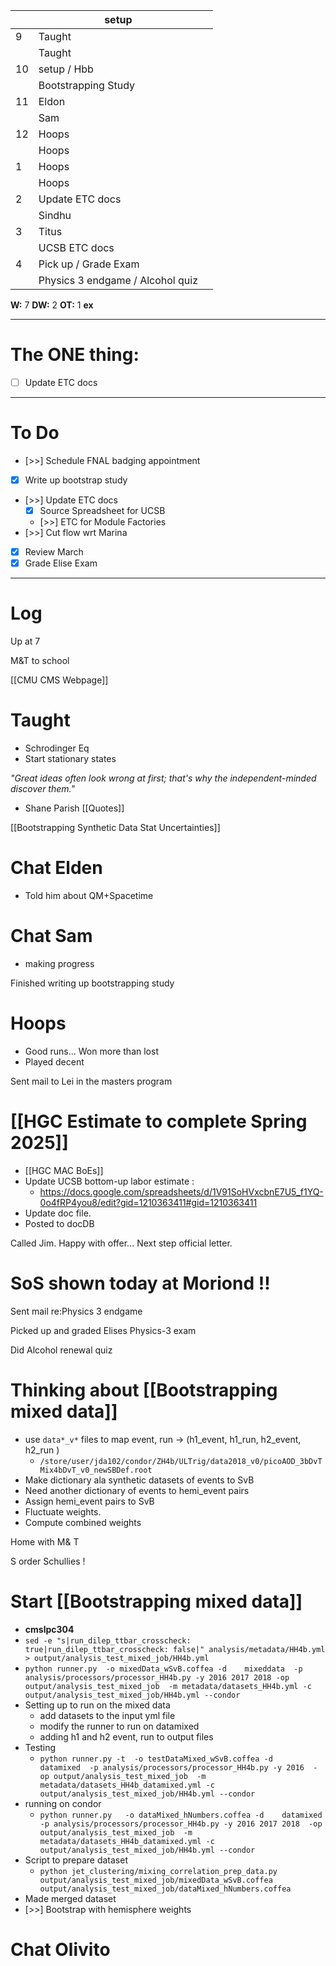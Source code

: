 
|     | setup                            |     |
| --- | -------------------------------- | --- |
| 9   | Taught                           |     |
|     | Taught                           |     |
| 10  | setup / Hbb                      |     |
|     | Bootstrapping Study              |     |
| 11  | Eldon                            |     |
|     | Sam                              |     |
| 12  | Hoops                            |     |
|     | Hoops                            |     |
| 1   | Hoops                            |     |
|     | Hoops                            |     |
| 2   | Update ETC docs                  |     |
|     | Sindhu                           |     |
| 3   | Titus                            |     |
|     | UCSB ETC docs                    |     |
| 4   | Pick up / Grade Exam             |     |
|     | Physics 3 endgame / Alcohol quiz |     |

**W:** 7 
**DW:** 2 
**OT:** 1
**ex** 

---
# The ONE thing: 
- [ ] Update ETC docs

---
# To Do

- [>>]  Schedule FNAL badging appointment
- [x] Write up bootstrap study
- [>>] Update ETC docs
	- [x] Source Spreadsheet for UCSB 
	- [>>] ETC for Module Factories
- [>>] Cut flow wrt Marina
- [x] Review March
- [x] Grade Elise Exam

---

# Log

Up at 7 

M&T to school

[[CMU CMS Webpage]]

# Taught
- Schrodinger Eq
- Start stationary states

*"Great ideas often look wrong at first; that's why the independent-minded discover them."*
- Shane Parish [[Quotes]]

[[Bootstrapping Synthetic Data Stat Uncertainties]]

# Chat Elden 
- Told him about QM+Spacetime

# Chat Sam
- making progress

Finished writing up bootstrapping study

# Hoops
- Good runs... Won more than lost
- Played decent

Sent mail to Lei in the masters program 

# [[HGC Estimate to complete Spring 2025]]
- [[HGC MAC BoEs]]
- Update UCSB bottom-up labor estimate : 
	- https://docs.google.com/spreadsheets/d/1V91SoHVxcbnE7U5_f1YQ-0o4fRP4you8/edit?gid=1210363411#gid=1210363411
- Update doc file. 
- Posted to docDB

Called Jim.  Happy with offer... Next step official letter.

# SoS shown today at Moriond !!

Sent mail re:Physics 3 endgame

Picked up and graded Elises Physics-3 exam

Did Alcohol renewal quiz

# Thinking about [[Bootstrapping mixed data]]
- use `data*_v*` files to map event, run   -> (h1_event, h1_run, h2_event, h2_run )
	- `/store/user/jda102/condor/ZH4b/ULTrig/data2018_v0/picoAOD_3bDvTMix4bDvT_v0_newSBDef.root` 
- Make dictionary ala synthetic datasets of events to SvB 
- Need another dictionary of events to hemi_event pairs
- Assign hemi_event pairs to SvB 
- Fluctuate weights. 
- Compute combined weights


Home with M& T

S order Schullies !

# Start [[Bootstrapping mixed data]]
- **cmslpc304**
- `sed -e "s|run_dilep_ttbar_crosscheck: true|run_dilep_ttbar_crosscheck: false|" analysis/metadata/HH4b.yml > output/analysis_test_mixed_job/HH4b.yml`
- `python runner.py  -o mixedData_wSvB.coffea -d    mixeddata  -p analysis/processors/processor_HH4b.py -y 2016 2017 2018 -op output/analysis_test_mixed_job  -m metadata/datasets_HH4b.yml -c output/analysis_test_mixed_job/HH4b.yml --condor`
- Setting up to run on the mixed data
	- add datasets to the input yml file
	- modify the runner to run on datamixed
	- adding h1 and h2 event, run to output files
- Testing
	- `python runner.py -t  -o testDataMixed_wSvB.coffea -d    datamixed  -p analysis/processors/processor_HH4b.py -y 2016  -op output/analysis_test_mixed_job  -m metadata/datasets_HH4b_datamixed.yml -c output/analysis_test_mixed_job/HH4b.yml --condor`
- running on condor
	- `python runner.py   -o dataMixed_hNumbers.coffea -d    datamixed  -p analysis/processors/processor_HH4b.py -y 2016 2017 2018  -op output/analysis_test_mixed_job  -m metadata/datasets_HH4b_datamixed.yml -c output/analysis_test_mixed_job/HH4b.yml --condor`
- Script to prepare dataset
	- `python jet_clustering/mixing_correlation_prep_data.py output/analysis_test_mixed_job/mixedData_wSvB.coffea  output/analysis_test_mixed_job/dataMixed_hNumbers.coffea `
- Made merged dataset
- [>>] Bootstrap with hemisphere weights

# Chat Olivito